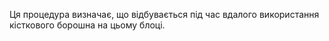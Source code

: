 Ця процедура визначає, що відбувається під час вдалого використання кісткового борошна на цьому блоці.